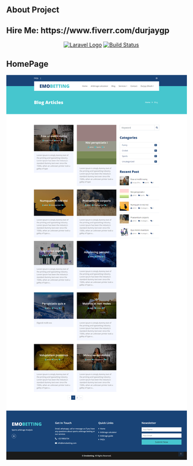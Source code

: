## About Project
<h2>Hire Me: https://www.fiverr.com/durjaygp </h2>
<p align="center"><a href="https://laravel.com" target="_blank"><img src="https://raw.githubusercontent.com/laravel/art/master/logo-lockup/5%20SVG/2%20CMYK/1%20Full%20Color/laravel-logolockup-cmyk-red.svg" width="400" alt="Laravel Logo"></a>
<a href="https://www.fiverr.com/durjaygp"><img src="https://fiverr-res.cloudinary.com/t_profile_thumb,q_auto,f_auto/attachments/profile/photo/347e9fdd49ef154dab04b74ebaa0644a-650848301663243681857/JPEG_20220915_180756_8668100206971686312.jpg" alt="Build Status"></a>
</p>

## HomePage
![Screenshot](Blog.png)


